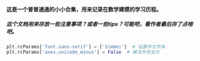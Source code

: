 #### **这是一个普普通通的小小合集，用来记录在数学建模的学习历程。**
##### _这个文档用来存放一些注意事项？或者一些tips？可能吧，看作者最后存了点啥吧。_
``` python
plt.rcParams['font.sans-serif'] = ['SimHei']  # 设置中文字体
plt.rcParams['axes.unicode_minus'] = False  # 解决负号显示
```